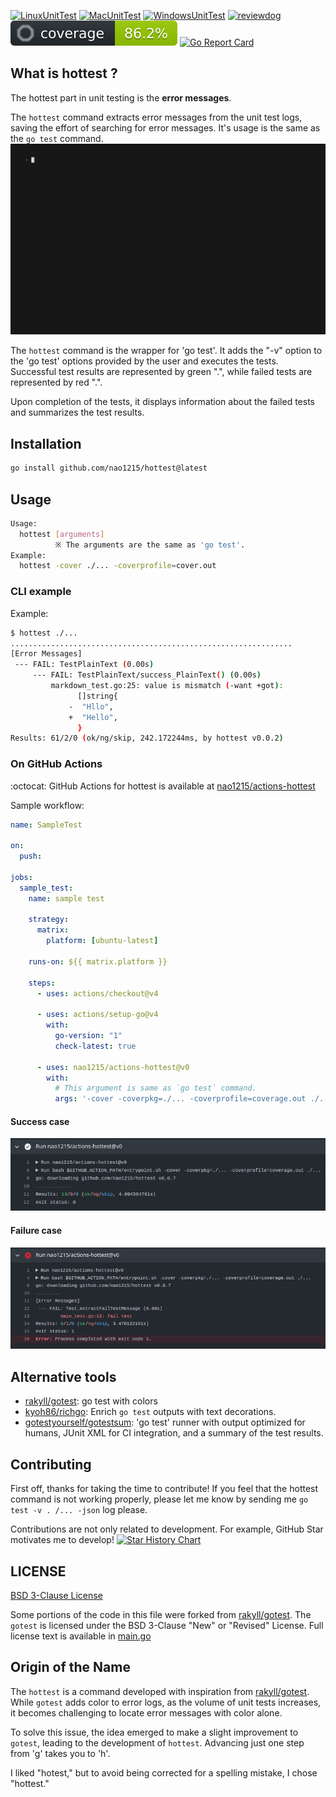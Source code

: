 [![LinuxUnitTest](https://github.com/nao1215/hottest/actions/workflows/linux_test.yml/badge.svg)](https://github.com/nao1215/hottest/actions/workflows/linux_test.yml)
[![MacUnitTest](https://github.com/nao1215/hottest/actions/workflows/mac_test.yml/badge.svg)](https://github.com/nao1215/hottest/actions/workflows/mac_test.yml)
[![WindowsUnitTest](https://github.com/nao1215/hottest/actions/workflows/windows_test.yml/badge.svg)](https://github.com/nao1215/hottest/actions/workflows/windows_test.yml)
[![reviewdog](https://github.com/nao1215/hottest/actions/workflows/reviewdog.yml/badge.svg)](https://github.com/nao1215/hottest/actions/workflows/reviewdog.yml)
![Coverage](https://raw.githubusercontent.com/nao1215/octocovs-central-repo/main/badges/nao1215/hottest/coverage.svg)
[![Go Report Card](https://goreportcard.com/badge/github.com/nao1215/hottest)](https://goreportcard.com/report/github.com/nao1215/hottest)
## What is hottest ?
The hottest part in unit testing is the **error messages**.
  
The `hottest` command extracts error messages from the unit test logs, saving the effort of searching for error messages.  It's usage is the same as the `go test` command. 
![example](./doc/image/demo.gif)

The `hottest` command is the wrapper for 'go test'. It adds the "-v" option to the 'go test' options provided by the user and executes the tests. Successful test results are represented by green ".", while failed tests are represented by red ".".
  
Upon completion of the tests, it displays information about the failed tests and summarizes the test results.


## Installation
```bash
go install github.com/nao1215/hottest@latest
```

## Usage
```bash
Usage:
  hottest [arguments]
          ※ The arguments are the same as 'go test'.
Example:
  hottest -cover ./... -coverprofile=cover.out
```

### CLI example
Example:
```bash
$ hottest ./...
...............................................................
[Error Messages]
 --- FAIL: TestPlainText (0.00s)
     --- FAIL: TestPlainText/success_PlainText() (0.00s)
         markdown_test.go:25: value is mismatch (-want +got):
               []string{
             -  "Hllo",
             +  "Hello",
               }
Results: 61/2/0 (ok/ng/skip, 242.172244ms, by hottest v0.0.2)
```

### On GitHub Actions
:octocat: GitHub Actions for hottest is available at [nao1215/actions-hottest](https://github.com/nao1215/actions-hottest)

Sample workflow:
```yml
name: SampleTest

on:
  push:

jobs:
  sample_test:
    name: sample test

    strategy:
      matrix:
        platform: [ubuntu-latest]

    runs-on: ${{ matrix.platform }}

    steps:
      - uses: actions/checkout@v4

      - uses: actions/setup-go@v4
        with:
          go-version: "1"
          check-latest: true

      - uses: nao1215/actions-hottest@v0
        with:
          # This argument is same as `go test` command.
          args: '-cover -coverpkg=./... -coverprofile=coverage.out ./...'
```
  
#### Success case
![success](doc/image/success2.png)

#### Failure case
![failure](doc/image/fail2.png)

## Alternative tools
- [rakyll/gotest](https://github.com/rakyll/gotest): go test with colors
- [kyoh86/richgo](https://github.com/kyoh86/richgo): Enrich `go test` outputs with text decorations.
- [gotestyourself/gotestsum](https://github.com/gotestyourself/gotestsum): 'go test' runner with output optimized for humans, JUnit XML for CI integration, and a summary of the test results.

## Contributing
First off, thanks for taking the time to contribute! If you feel that the hottest command is not working properly, please let me know by sending me `go test -v . /... -json` log please.
  
Contributions are not only related to development. For example, GitHub Star motivates me to develop!
[![Star History Chart](https://api.star-history.com/svg?repos=nao1215/hottest&type=Date)](https://star-history.com/#nao1215/hottest&Date)



## LICENSE
[BSD 3-Clause License](./LICENSE)
  
Some portions of the code in this file were forked from [rakyll/gotest](https://github.com/rakyll/gotest). The `gotest` is licensed under the BSD 3-Clause "New" or "Revised" License. Full license text is available in [main.go](./main.go)

## Origin of the Name
The `hottest` is a command developed with inspiration from [rakyll/gotest](https://github.com/rakyll/gotest). While `gotest` adds color to error logs, as the volume of unit tests increases, it becomes challenging to locate error messages with color alone.

To solve this issue, the idea emerged to make a slight improvement to `gotest`, leading to the development of `hottest`. Advancing just one step from 'g' takes you to 'h'.   
  
I liked "hotest," but to avoid being corrected for a spelling mistake, I chose "hottest."
